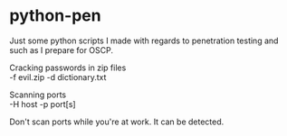 # python-pen
Just some python scripts I made with regards to penetration testing and such as I prepare for OSCP.

Cracking passwords in zip files <br>
-f evil.zip -d dictionary.txt

Scanning ports<br>
-H host -p port[s]

Don't scan ports while you're at work. It can be detected.
